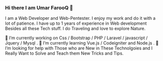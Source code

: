 ### Hi there I am Umar FarooQ 👋

I am a Web Developer and Web-Pentester. I enjoy my work and do it with a lot of patience. I have up to 1 years of experience in Web development Besides all these Tech stuff. I do Traveling and love to explore Nature.

🔭 I’m currently working on  Css / Bootstrap / PHP / Laravel / javascript / Jquery / Mysql .
🌱 I’m currently learning Vue.js / Codeigniter and Node.js .
🤔 I’m looking for help with Those who are New in These Technolgoies and I Really Want to Solve and Teach them New Tricks and Tips.

